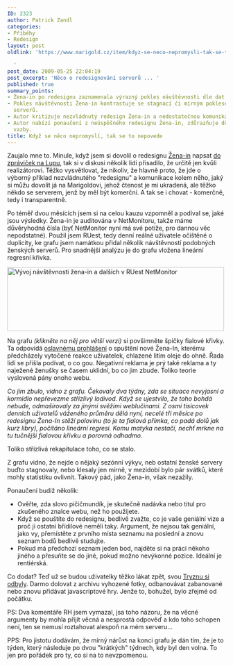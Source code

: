 ```yaml
---
ID: 2323
author: Patrick Zandl
categories:
- Příběhy
- Redesign
layout: post
oldlink: 'https://www.marigold.cz/item/kdyz-se-neco-nepromysli-tak-se-to-nepovede

  '
post_date: 2009-05-25 22:04:19
post_excerpt: 'Něco o redesignování serverů ... '
published: true
summary_points:
- Žena-in po redesignu zaznamenala výrazný pokles návštěvnosti dle dat NetMonitoru.
- Pokles návštěvnosti Žena-in kontrastuje se stagnací či mírným poklesem u konkurenčních
  serverů.
- Autor kritizuje nezvládnutý redesign Žena-in a nedostatečnou komunikaci s uživateli.
- Autor nabízí ponaučení z neúspěšného redesignu Žena-in, zdůrazňuje důležitost zpětné
  vazby.
title: Když se něco nepromyslí, tak se to nepovede
---
```


Zaujalo mne to. Minule, když jsem si dovolil o redesignu <a href="http://www.zena-in.cz/">Žena-in</a> napsat <a href="http://www.lupa.cz/zpravicky/zena-in-v-prechodu-a-la-radek-hulan/">do zpráviček na Lupu</a>, tak si v diskusi několik lidí přisadilo, že určitě jen kvůli realizátorovi. Těžko vysvětlovat, že nikoliv, že hlavně proto, že jde o výborný příklad nezvládnutého "redesignu" a komunikace kolem něho, jaký si můžu dovolit já na Marigoldovi, jehož čtenost je mi ukradená, ale těžko někdo se serverem, jenž by měl být komerční. A tak se i chovat - komerčně, tedy i transparentně. 

Po téměř dvou měsících jsem si na celou kauzu vzpomněl a podíval se, jaké jsou výsledky. Žena-in je auditována v NetMonitoru, takže máme důvěryhodná čísla (byť NetMonitor nyní má své potíže, pro dannou věc nepodstatné). Použil jsem RUest, tedy denní reálné uživatele očištěné o duplicity, ke grafu jsem namátkou přidal několik návštěvností podobných ženských serverů. Pro snadnější analýzu je do grafu vložena lineární regresní křivka. 

<a href="http://www.marigold.cz/wp-content/vyvojnavstevnosti-zenain.png"><img src="http://www.marigold.cz/wp-content/_vyvojnavstevnosti-zenain.png" width="500" height="147" alt="Vývoj návštěvnosti žena-in a dalších v RUest NetMonitor" title="Vývoj návštěvnosti žena-in a dalších v RUest NetMonitor"  /></a>

Na grafu <em>(klikněte na něj pro větší verzi)</em> si povšimněte špičky fialové křivky. Ta odpovídá <a href="http://myego.cz/item/zena-in-cz-projekt-ktery-nam-konkurence-zavidi">oslavnému prohlášení</a> o spuštění nové Žena-In, kterému předcházely vytočené reakce uživatelek, chlazené litím oleje do ohně. Řada lidí se přišla podívat, o co gou. Negativní reklama je prý také reklama a ty naježené ženušky se časem uklidní, bo co jim zbude. Toliko teorie vyslovená pány onoho webu.

<em>Co jim zbulo, vidno z grafu. Čekovaly dva týdny, zda se situace nevyjasní a kormidlo nepřevezme střízlivý lodivod. Když se ujestvilo, že toho bohdá nebude, odmašírovaly za jinými svěžími weblučinami. Z osmi tisícovek denních uživatelů váženého průměru dělá nyní, necelé tři měsíce po redesignu Žena-In stěží polovinu (to je ta fialová přímka, co padá dolů jak kurz libry), počítáno lineární regresí. Komu matyka nestačí, nechť mrkne na tu tučnější fialovou křivku a porovná odhadmo. </em>

Toliko střízlivá rekapitulace toho, co se stalo. 

Z grafu vidno, že nejde o nějaký sezónní výkyv, neb ostatní ženské servery buďto stagnovaly, nebo klesaly jen mírně, v mezidobí bylo pár svátků, které mohly statistiku ovlivnit. Takový pád, jako Žena-in, však nezažily. 

Ponaučení budiž několik:

<ul><li>Ověřte, zda slovo pičičmundík, je skutečně nadávka nebo titul pro zkušeného znalce webu, než ho použijete. </li>
<li>Když se pouštíte do redesignu, bedlivě zvažte, co je vaše geniální vize a proč ji ostatní břídilové neměli taky. Argument, že nejsou tak geniální, jako vy, přemístěte z prvního místa seznamu na poslední a znovu seznam bodů bedlivě studujte. </li>
<li>Pokud má předchozí seznam jeden bod, najděte si na práci někoho jiného a přesuňte se do jiné, pokud možno nevýkonné pozice. Ideální je rentiérská.</li>

</ul>
 
Co dodat? Teď už se budou uživatelky těžko lákat zpět, svou <a href="http://blbablondyna.blogspot.com/2009/04/tryzna.html">Tryznu si odbyly</a>. Darmo dolovat z archivu vyhozené fotky, odbanovávat zabanované nebo znovu přidávat javascriptové hry. Jenže to, bohužel, bylo zřejmé od počátku. 

PS: Dva komentáře RH jsem vymazal, jsa toho názoru, že na věcné argumenty by mohla přijít věcná a nesprostá odpověď a kdo toho schopen není, ten se nemusí roztahovat alespoň na mém serveru... 

PPS: Pro jistotu dodávám, že mírný nárůst na konci grafu je dán tím, že je to týden, který následuje po dvou "krátkých" týdnech, kdy byl den volna. To jen pro pořádek pro ty, co si na to nevzpomenou.